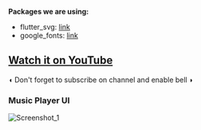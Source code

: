**Packages we are using:**

- flutter_svg: [link](https://pub.dev/packages/flutter_svg)
- google_fonts: [link](https://pub.dev/packages/google_fonts)

## [Watch it on YouTube](https://youtu.be/lHsnOr2vcdM)

◖ Don't forget to subscribe on channel and enable bell ◗

### Music Player UI
![Screenshot_1](https://user-images.githubusercontent.com/89051381/176566873-84c03414-4d8e-4a88-83e1-15dbb0152254.jpg)
